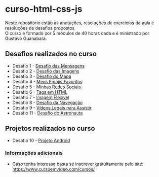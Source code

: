 # curso-html-css-js

Neste repositório estão as anotações, resoluções de exercicíos da aula e resoluções de desafios propostos.  
O curso é formado por 5 módulos de 40 horas cada e é ministrado por Gustavo Guanabara.  

## Desafios realizados no curso

* Desafio 1 - [Desafio das Mensagens](https://github.com/joaosilvacruz/curso-html-css-js/tree/master/desafios/dmod_001/d001)
* Desafio 2 - [Desafio das Imagens](https://github.com/joaosilvacruz/curso-html-css-js/tree/master/desafios/dmod_001/d002)
* Desafio 3 - [Desafio do Mapa](https://github.com/joaosilvacruz/curso-html-css-js/tree/master/desafios/dmod_001/d003)
* Desafio 4 - [Meus Emojis Favoritos](https://github.com/joaosilvacruz/curso-html-css-js/tree/master/desafios/dmod_001/d004)
* Desafio 5 - [Minhas Redes Sociais](https://github.com/joaosilvacruz/curso-html-css-js/tree/master/desafios/dmod_001/d005)
* Desafio 6 - [Tags em HTML](https://github.com/joaosilvacruz/curso-html-css-js/tree/master/desafios/dmod_001/d006)
* Desafio 7 - [Imagem Flexível](https://github.com/joaosilvacruz/curso-html-css-js/tree/master/desafios/dmod_001/d007)
* Desafio 8 - [Desafio da Navegação](https://github.com/joaosilvacruz/curso-html-css-js/tree/master/desafios/dmod_001/d008)
* Desafio 9 - [Vídeos Legais para Assistir](https://github.com/joaosilvacruz/curso-html-css-js/tree/master/desafios/dmod_001/d009)
* Desafio 11 - [Desafio do Astronauta]()

## Projetos realizados no curso

* Desafio 10 - [Projeto Android](https://github.com/joaosilvacruz/curso-html-css-js/tree/master/desafios/dmod_002/d010)

### Informações adicionais

* Caso tenha interesse basta se inscrever gratuitamente pelo site: <https://www.cursoemvideo.com/cursos/>
